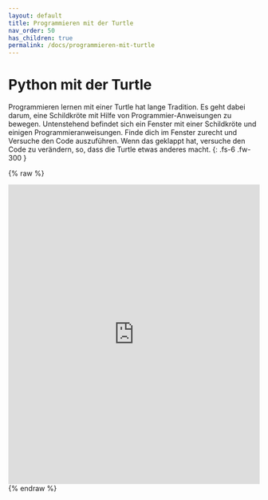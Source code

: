 ```yaml
---
layout: default
title: Programmieren mit der Turtle
nav_order: 50
has_children: true
permalink: /docs/programmieren-mit-turtle
---
```


# Python mit der Turtle

Programmieren lernen mit einer Turtle hat lange Tradition. Es geht dabei darum, eine Schildkröte mit Hilfe von Programmier-Anweisungen zu bewegen. Untenstehend befindet sich ein Fenster mit einer Schildkröte und einigen Programmieranweisungen. Finde dich im Fenster zurecht und Versuche den Code auszuführen. Wenn das geklappt hat, versuche den Code zu verändern, so, dass die Turtle etwas anderes macht.
{: .fs-6 .fw-300 }

{% raw %}
<iframe src="https://trinket.io/embed/python/6542d6ad42" width="100%" height="600" frameborder="0" marginwidth="0" marginheight="0" allowfullscreen></iframe>
{% endraw %}
